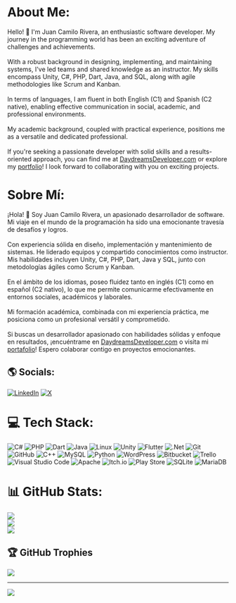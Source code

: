# About Me:
Hello! 👋 I'm Juan Camilo Rivera, an enthusiastic software developer. My journey in the programming world has been an exciting adventure of challenges and achievements.<br><br>With a robust background in designing, implementing, and maintaining systems, I've led teams and shared knowledge as an instructor. My skills encompass Unity, C#, PHP, Dart, Java, and SQL, along with agile methodologies like Scrum and Kanban.<br><br>In terms of languages, I am fluent in both English (C1) and Spanish (C2 native), enabling effective communication in social, academic, and professional environments.<br><br>My academic background, coupled with practical experience, positions me as a versatile and dedicated professional.<br><br>If you're seeking a passionate developer with solid skills and a results-oriented approach, you can find me at [DaydreamsDeveloper.com](https://daydreamsdeveloper.com/home.html) or explore my [portfolio](https://daydreamsdeveloper.com/portfolio.html)! I look forward to collaborating with you on exciting projects.

# Sobre Mí:
¡Hola! 👋 Soy Juan Camilo Rivera, un apasionado desarrollador de software. Mi viaje en el mundo de la programación ha sido una emocionante travesía de desafíos y logros.<br><br>Con experiencia sólida en diseño, implementación y mantenimiento de sistemas. He liderado equipos y compartido conocimientos como instructor. Mis habilidades incluyen Unity, C#, PHP, Dart, Java y SQL, junto con metodologías ágiles como Scrum y Kanban.<br><br>En el ámbito de los idiomas, poseo fluidez tanto en inglés (C1) como en español (C2 nativo), lo que me permite comunicarme efectivamente en entornos sociales, académicos y laborales.<br><br>Mi formación académica, combinada con mi experiencia práctica, me posiciona como un profesional versátil y comprometido.<br><br>Si buscas un desarrollador apasionado con habilidades sólidas y enfoque en resultados, ¡encuéntrame en [DaydreamsDeveloper.com](https://daydreamsdeveloper.com/home-es.html) o visita mi [portafolio](https://daydreamsdeveloper.com/portfolio-es.html)! Espero colaborar contigo en proyectos emocionantes.

## 🌎 Socials:
[![LinkedIn](https://img.shields.io/badge/LinkedIn-%230077B5.svg?logo=linkedin&logoColor=white)](https://linkedin.com/in/daydreamsdeveloper) [![X](https://img.shields.io/badge/X-black.svg?logo=X&logoColor=white)](https://x.com/3DGamesDevelope) 

# 💻 Tech Stack:
![C#](https://img.shields.io/badge/c%23-%23239120.svg?style=for-the-badge&logo=csharp&logoColor=white) ![PHP](https://img.shields.io/badge/php-%23777BB4.svg?style=for-the-badge&logo=php&logoColor=white) ![Dart](https://img.shields.io/badge/dart-%230175C2.svg?style=for-the-badge&logo=dart&logoColor=white) ![Java](https://img.shields.io/badge/java-%23ED8B00.svg?style=for-the-badge&logo=openjdk&logoColor=white) ![Linux](https://img.shields.io/badge/Linux-FCC624?style=for-the-badge&logo=linux&logoColor=black)  ![Unity](https://img.shields.io/badge/unity-%23000000.svg?style=for-the-badge&logo=unity&logoColor=white) ![Flutter](https://img.shields.io/badge/Flutter-%2302569B.svg?style=for-the-badge&logo=Flutter&logoColor=white) ![.Net](https://img.shields.io/badge/.NET-5C2D91?style=for-the-badge&logo=.net&logoColor=white) ![Git](https://img.shields.io/badge/git-%23F05033.svg?style=for-the-badge&logo=git&logoColor=white) ![GitHub](https://img.shields.io/badge/github-%23121011.svg?style=for-the-badge&logo=github&logoColor=white) ![C++](https://img.shields.io/badge/c++-%2300599C.svg?style=for-the-badge&logo=c%2B%2B&logoColor=white) ![MySQL](https://img.shields.io/badge/mysql-%2300000f.svg?style=for-the-badge&logo=mysql&logoColor=white) ![Python](https://img.shields.io/badge/python-3670A0?style=for-the-badge&logo=python&logoColor=ffdd54) ![WordPress](https://img.shields.io/badge/WordPress-%23117AC9.svg?style=for-the-badge&logo=WordPress&logoColor=white) ![Bitbucket](https://img.shields.io/badge/bitbucket-%230047B3.svg?style=for-the-badge&logo=bitbucket&logoColor=white) ![Trello](https://img.shields.io/badge/Trello-%23026AA7.svg?style=for-the-badge&logo=Trello&logoColor=white) ![Visual Studio Code](https://img.shields.io/badge/Visual%20Studio%20Code-0078d7.svg?style=for-the-badge&logo=visual-studio-code&logoColor=white) ![Apache](https://img.shields.io/badge/apache-%23D42029.svg?style=for-the-badge&logo=apache&logoColor=white) ![Itch.io](https://img.shields.io/badge/Itch-%23FF0B34.svg?style=for-the-badge&logo=Itch.io&logoColor=white) ![Play Store](https://img.shields.io/badge/Google_Play-414141?style=for-the-badge&logo=google-play&logoColor=white) ![SQLite](https://img.shields.io/badge/sqlite-%2307405e.svg?style=for-the-badge&logo=sqlite&logoColor=white) ![MariaDB](https://img.shields.io/badge/MariaDB-003545?style=for-the-badge&logo=mariadb&logoColor=white)

# 📊 GitHub Stats:
![](https://github-readme-stats-daydreamsdeveloper.vercel.app/api?username=DaydreamsDev&theme=blueberry&hide_border=false&include_all_commits=true&count_private=true&hide=issues,contribs&show=prs_merged,prs_merged_percentage&show_icons=true&rank_icon=github)<br/>
![](https://github-readme-streak-daydreamsdeveloper.vercel.app/?user=DaydreamsDev&theme=blueberry&hide_border=false&starting_year=2014&exclude_days=Sun,Sat&date_format=j%20M%5B%20Y%5D)<br/>
![](https://github-readme-stats-daydreamsdeveloper.vercel.app/api/top-langs/?username=DaydreamsDev&theme=blueberry&hide_border=false&include_all_commits=true&count_private=true&layout=compact&hide=SCSS,ShaderLab,CMake,HLSL&langs_count=10) 

## 🏆 GitHub Trophies
![](https://github-profile-trophy.vercel.app/?username=DaydreamsDev&theme=blueberry&no-frame=false&no-bg=false&margin-w=4&rank=-?,-C)

---
[![](https://visitcount.itsvg.in/api?id=DaydreamsDev&icon=0&color=0)](https://visitcount.itsvg.in)

<!-- Proudly created with GPRM ( https://gprm.itsvg.in ) and edited by DaydreamsDeveloper ( https://daydreamsdeveloper.com )-->
